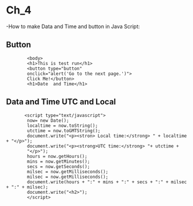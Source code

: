 # Ch_4
-How to make Data and Time and button in Java Script:
## 	Button
            <body>
            <h1>This is test run</h1>
            <button type="button"
            onclick="alert('Go to the next page.')">
            Click Me!</button>
            <h1>Date  and Time</h1>
            
            
##         Data and Time UTC and Local
           <script type="text/javascript">
            now= new Date();
            localtime = now.toString();
            utctime = now.toGMTString();
            document.write("<p><stron> Local time:</strong> " + localtime + "</p>");
            document.write("<p><strong>UTC time:</strong> "+ utctime +
            "</p>");
            hours = now.getHours();
            mins = now.getMinutes();
            secs = now.getSeconds();
            milsec = now.getMilliseconds();
            milsec = now.getMilliseconds();
            document.write(hours + ":" + mins + ":" + secs + ":" + milsec + ":" + milsec);
            document.write("<h2>");
            </script>
